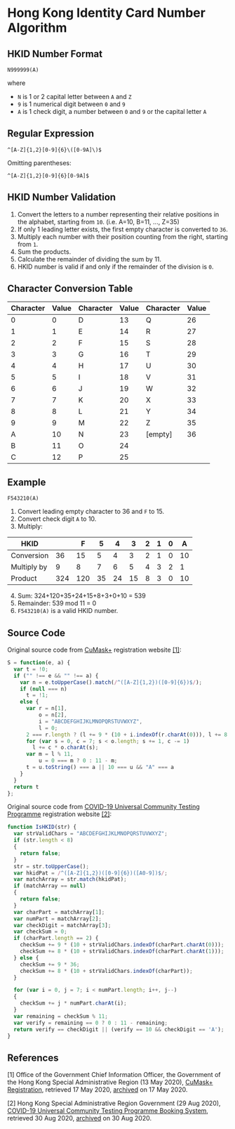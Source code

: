 # Hong Kong Identity Card Number Algorithm
## HKID Number Format
```
N999999(A)
```
where
- `N` is 1 or 2 capital letter between `A` and `Z`
- `9` is 1 numerical digit between `0` and `9`
- `A` is 1 check digit, a number between `0` and `9` or the capital letter `A`

## Regular Expression
```
^[A-Z]{1,2}[0-9]{6}\([0-9A]\)$
```
Omitting parentheses:
```
^[A-Z]{1,2}[0-9]{6}[0-9A]$
```

## HKID Number Validation
1. Convert the letters to a number representing their relative positions in the alphabet, starting from `10`. (i.e. A=10, B=11, ..., Z=35)
2. If only 1 leading letter exists, the first empty character is converted to `36`.
2. Multiply each number with their position counting from the right, starting from `1`.
3. Sum the products.
4. Calculate the remainder of dividing the sum by 11.
5. HKID number is valid if and only if the remainder of the division is `0`.

## Character Conversion Table
|Character|Value|Character|Value|Character|Value|
|--|--|--|--|--|--|
|0|0|D|13|Q|26|
|1|1|E|14|R|27|
|2|2|F|15|S|28|
|3|3|G|16|T|29|
|4|4|H|17|U|30|
|5|5|I|18|V|31|
|6|6|J|19|W|32|
|7|7|K|20|X|33|
|8|8|L|21|Y|34|
|9|9|M|22|Z|35|
|A|10|N|23|[empty]|36|
|B|11|O|24|
|C|12|P|25|

## Example
```
F543210(A)
```
1. Convert leading empty character to 36 and `F` to 15.
2. Convert check digit `A` to 10.
3. Multiply:

|HKID||F|5|4|3|2|1|0|A|
|--|--|--|--|--|--|--|--|--|--|
|Conversion|36|15|5|4|3|2|1|0|10|
|Multiply by|9|8|7|6|5|4|3|2|1|
|Product|324|120|35|24|15|8|3|0|10

4. Sum: 324+120+35+24+15+8+3+0+10 = 539
5. Remainder: 539 mod 11 = 0
6. `F543210(A)` is a valid HKID number.

## Source Code
Original source code from [CuMask+](https://www.qmask.gov.hk) registration website [[1]](#ref1):
```javascript
S = function(e, a) {
  var t = !0;
  if ("" !== e && "" !== a) {
    var n = e.toUpperCase().match(/^([A-Z]{1,2})([0-9]{6})$/);
    if (null === n)
      t = !1;
    else {
      var r = n[1],
          o = n[2],
          i = "ABCDEFGHIJKLMNOPQRSTUVWXYZ",
          l = 0;
      2 === r.length ? (l += 9 * (10 + i.indexOf(r.charAt(0))), l += 8 * (10 + i.indexOf(r.charAt(1)))) : (l += 324, l += 8 * (10 + i.indexOf(r)));
      for (var s = 0, c = 7; s < o.length; s += 1, c -= 1)
        l += c * o.charAt(s);
      var m = l % 11,
          u = 0 === m ? 0 : 11 - m;
      t = u.toString() === a || 10 === u && "A" === a
    }
  }
  return t
};
```


Original source code from [COVID-19 Universal Community Testing Programme](https://www.communitytest.gov.hk) registration website [[2]](#ref2):
```javascript
function IsHKID(str) {
  var strValidChars = "ABCDEFGHIJKLMNOPQRSTUVWXYZ";
  if (str.length < 8)
  { 
    return false;
  }
  str = str.toUpperCase();    
  var hkidPat = /^([A-Z]{1,2})([0-9]{6})([A0-9])$/;
  var matchArray = str.match(hkidPat);    
  if (matchArray == null)
  {
    return false;
  }
  var charPart = matchArray[1];
  var numPart = matchArray[2];
  var checkDigit = matchArray[3];    
  var checkSum = 0;
  if (charPart.length == 2) {
    checkSum += 9 * (10 + strValidChars.indexOf(charPart.charAt(0)));
    checkSum += 8 * (10 + strValidChars.indexOf(charPart.charAt(1)));
  } else {
    checkSum += 9 * 36;
    checkSum += 8 * (10 + strValidChars.indexOf(charPart));
  }

  for (var i = 0, j = 7; i < numPart.length; i++, j--)
  {
    checkSum += j * numPart.charAt(i);
  }
  var remaining = checkSum % 11;
  var verify = remaining == 0 ? 0 : 11 - remaining;
  return verify == checkDigit || (verify == 10 && checkDigit == 'A');
}
```

## References
<a id="ref1"></a> [1] Office of the Government Chief Information Officer, the Government of the Hong Kong Special Administrative Region (13 May 2020), [CuMask+ Registration](https://www.qmask.gov.hk/reginfo/static/js/main.fb5c0196.chunk.js), retrieved 17 May 2020, [archived](https://web.archive.org/web/20200517044214/https://www.qmask.gov.hk/reginfo/static/js/main.fb5c0196.chunk.js) on 17 May 2020.

<a id="ref2"></a> [2] Hong Kong Special Administrative Region Government (29 Aug 2020), [COVID-19 Universal Community Testing Programme Booking System](https://booking.communitytest.gov.hk/form/assets/js/application_mo.js), retrieved 30 Aug 2020, [archived](https://web.archive.org/web/20200830081912/https://booking.communitytest.gov.hk/form/assets/js/application_mo.js) on 30 Aug 2020.
